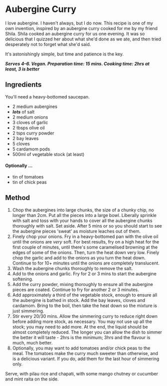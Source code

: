 # Aubergine Curry

I love aubergine. I haven't always, but I do now. This recipe is one of my own invention, inspired by an aubergine curry cooked for me by my friend Shila. Shila cooked an aubergine curry for us one evening. It was so delicious that I quizzed her about what she'd done as we ate, and then tried desperately not to forget what she'd said.

It's astonishingly simple, but time and patience is the key.

***Serves 4–6. Vegan. Preparation time: 15 mins. Cooking time: 2hrs at least, 3 is better***

## Ingredients

You'll need a heavy-bottomed saucepan.

- 2 medium aubergines
- ***lots*** of salt
- 2 medium onions
- 3 cloves of garlic
- 2 tbsps olive oil
- 2 tsps curry powder
- 2 bay leaves
- 5 cloves
- 5 cardamom pods
- 500ml of vegetable stock (at least)

#### Optionally …

- tin of tomatoes
- tin of chick peas

## Method

1. Chop the aubergines into large chunks, the size of a chunky chip, no longer than 2cm. Put all the pieces into a large bowl. Liberally sprinkle with salt and toss with your hands to cover all the aubergine chunks thoroughly with salt. Set aside. After 5 mins or so you should start to see the aubergine pieces 'sweat' as moisture leaches out of them.
2. Finely chop your onions. Fry in a heavy-bottomed pan with the olive oil until the onions are *very* soft. For best results, fry on a high heat for the first couple of minutes, until there's some caramelised browning at the edges of some of the onions. Then, turn the heat down very low. Finely chop the garlic and add to the onions as you turn the heat down. Continue to for 10+ minutes until the onions are completely translucent.
3. Wash the aubergine chunks thoroughly to remove the salt.
4. Add to the onions and garlic. Fry for 2 or 3 mins to start the aubergine softening.
5. Add the curry powder, mixing thoroughly to ensure all the aubergine pieces are coated. Continue to fry for another 2 or 3 minutes.
6. Add approximately a third of the vegetable stock, enough to ensure all the aubergine is bathed in stock. Add the bay leaves, cloves and cardamom. Bring to the boil, then take the heat down so the mixture is just simmering. 
7. Stir every 20/30 mins. Allow the simmering curry to reduce right down before adding more stock, as necessary. You may not use up all the stock; you may need to add more. At the end, the liquid should be almost completely reduced. The longer you can allow the dish to simmer the better it will taste - 2hrs is the minimum; 3hrs and the flavour is much, much better.
8. Optionally, you may want to add tomatoes and/or chick peas to the meal. The tomatoes make the curry much sweeter than otherwise, and is a delicious variant. If you do, add them for the last hour of simmering only.

Serve, with pilau rice and chapati, with some mango chutney or cucumber and mint raita on the side.